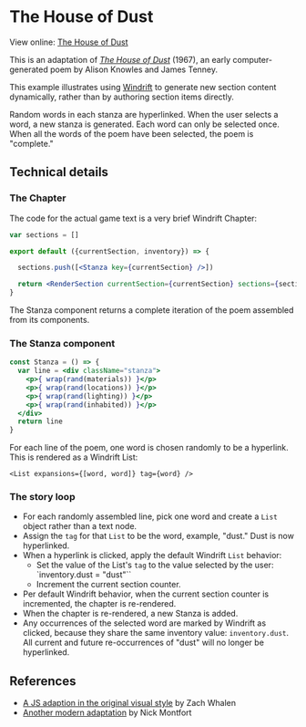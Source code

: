 # The House of Dust

View online: <a href="lizadaly.github.io/windrift/examples/house-of-dust/">The House of Dust</a>

This is an adaptation of <a href="http://www.centerforthehumanities.org/james-gallery/exhibitions/house-of-dust">_The House of Dust_</a> (1967), an early computer-generated poem
by Alison Knowles and James Tenney.

This example illustrates using <a href="https://github.com/lizadaly/windrift">Windrift</a> to
generate new section content dynamically, rather than
by authoring section items directly.

Random words in each stanza are hyperlinked. When the user selects a word, a new stanza is generated. Each word can only be selected once. When all the words of the poem have been selected, the poem is "complete."

## Technical details

### The Chapter

The code for the actual game text is a very brief Windrift Chapter:

```jsx
var sections = []

export default ({currentSection, inventory}) => {

  sections.push([<Stanza key={currentSection} />])

  return <RenderSection currentSection={currentSection} sections={sections} />
}
```

The Stanza component returns a complete iteration of the poem assembled from its components.

### The Stanza component
```jsx
const Stanza = () => {
  var line = <div className="stanza">
    <p>{ wrap(rand(materials)) }</p>
    <p>{ wrap(rand(locations)) }</p>
    <p>{ wrap(rand(lighting)) }</p>
    <p>{ wrap(rand(inhabited)) }</p>
  </div>
  return line
}
```

For each line of the poem, one word is chosen randomly to be a hyperlink. This is rendered as a Windrift List:

```
<List expansions={[word, word]} tag={word} />
```

### The story loop

* For each randomly assembled line, pick one word and create a `List` object rather than a text node.
* Assign the `tag` for that `List` to be the word, example, "dust." Dust is now hyperlinked.
* When a hyperlink is clicked, apply the default Windrift `List` behavior:
  * Set the value of the List's `tag` to the value selected by the user: `inventory.dust = "dust"``
  * Increment the current section counter.
* Per default Windrift behavior, when the current section counter is incremented, the chapter is re-rendered.
* When the chapter is re-rendered, a new Stanza is added.
* Any occurrences of the selected word are marked by Windrift as clicked, because they share the same inventory value: `inventory.dust`. All current and future re-occurrences of "dust" will no longer be hyperlinked.


## References

* <a href="http://zachwhalen.net/pg/dust/">A JS adaption in the original visual style</a> by Zach Whalen
* <a href="http://nickm.com/memslam/a_house_of_dust.html">Another modern adaptation</a> by Nick Montfort
